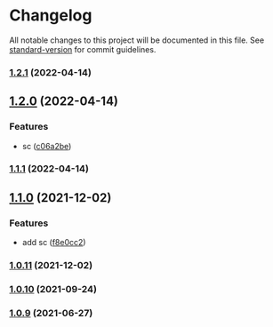 # Changelog

All notable changes to this project will be documented in this file. See [standard-version](https://github.com/conventional-changelog/standard-version) for commit guidelines.

### [1.2.1](https://github.com/Foreinyel/jvs/compare/v1.2.0...v1.2.1) (2022-04-14)

## [1.2.0](https://github.com/Foreinyel/jvs/compare/v1.1.0...v1.2.0) (2022-04-14)


### Features

* sc ([c06a2be](https://github.com/Foreinyel/jvs/commit/c06a2be3a2bbe11872f7f13462b2f1fea797f7a3))

### [1.1.1](https://github.com/Foreinyel/jvs/compare/v1.1.0...v1.1.1) (2022-04-14)

## [1.1.0](https://github.com/Foreinyel/jvs/compare/v1.0.11...v1.1.0) (2021-12-02)


### Features

* add sc ([f8e0cc2](https://github.com/Foreinyel/jvs/commit/f8e0cc2af436d76b94408d1336936593602f1b01))

### [1.0.11](https://github.com/Foreinyel/jvs/compare/v1.0.10...v1.0.11) (2021-12-02)

### [1.0.10](https://github.com/Foreinyel/jvs/compare/v1.0.8...v1.0.10) (2021-09-24)

### [1.0.9](https://github.com/Foreinyel/jvs/compare/v1.0.8...v1.0.9) (2021-06-27)
